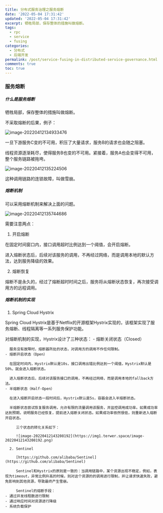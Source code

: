 ```yaml
---
title: 分布式服务治理之服务熔断
date: '2022-05-04 17:31:42'
updated: '2022-05-04 17:31:42'
excerpt: 牺牲局部，保存整体的措施叫做熔断。
tags:
  - rpc
  - service
  - fusing
categories:
  - 分布式
  - 后端开发
permalink: /post/service-fusing-in-distributed-service-governance.html
comments: true
toc: true
---
```

### 服务熔断
##### 什么是服务熔断

牺牲局部，保存整体的措施叫做熔断。

不采取熔断的后果，例子：

![image-20220412134933476](https://img1.terwer.space/image-20220412134933476.png)

一旦下游服务C变的不可用，积压了大量请求，服务B的请求也会随之阻塞。

线程资源逐渐耗尽，使得服务B也变的不可用。紧接着，服务A也会变得不可用，整个服务链路被拖垮。

![image-20220412135224506](https://img1.terwer.space/image-20220412135224506.png)

这种调用链路的连锁故障，叫做雪崩。
##### 熔断机制

可以采用熔断机制来解决上面的问题。

![image-20220412135744686](https://img1.terwer.space/image-20220412135744686.png)

需要注意两点：

1. 开启熔断

 在固定时间窗口内，接口调用超时比例达到一个阈值，会开启熔断。

 进入熔断状态后，后续对该服务的调用，不再经过网络，而是调用本地的默认方法，达到服务降级的效果。

2. 熔断恢复

 熔断不是永久的，经过了熔断超时时间之后，服务将从熔断状态恢复，再次接受调用方的远程调用。
##### 熔断机制的实现

1. Spring Cloud Hystrix

 Spring Cloud Hystrix是基于Netflix的开源框架Hystrix实现的，该框架实现了服务熔断、线程隔离等一系列服务保护功能。

 对熔断机制的实现，Hystrix设计了三种状态：
	- 熔断关闭状态（Closed）
	  
	  服务没有故障时，熔断器所处的状态，对调用方的调用不作任何限制。
	- 熔断开启状态（Open）
	  
	  在固定时间内，Hystrix默认是10s，接口调用出错比例达到一个阈值，Hystrix默认是50%，就会进入熔断状态。
	  
	  进入熔断状态后，后续对该服务接口的调用，不再经过网络，而是调用本地的fallback方法。
	- 半熔断状态（Half-Open）
	  
	  在进入熔断开启状态一段时间后，Hystrix默认是5s，容器会进入半熔断状态。
	  
	  半熔断状态尝试恢复服务调用，允许有限的流量调用该服务，并监控调用成功率。如果成功率达到预期，说明服务已经恢复，提前进入熔断关闭状态。如果成功率依然很低，则重新进入熔断开启状态。
	  
	     三个状态的转化关系如下：
	  
	     ![image-20220412143208192](https://img1.terwer.space/image-20220412143208192.png)
	  
	  2. Sentinel
	  
	     [https://github.com/alibaba/Sentinel](https://github.com/alibaba/Sentinel)
	  
	     Sentinel和Hystrix的原则是一致的：当调用链路中，某个资源出现不稳定，例如，表现为timeout，异常比例升高的时候，则对这个资源的的调用进行限制，并让请求快速失败，避免影响到其他资源，导致最终产生雪崩。
	  
	     Sentinel的熔断手段：
	- 通过并发线程数进行限制
	- 通过响应时间对资源进行降级
	- 系统负载保护